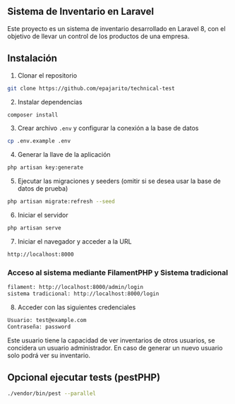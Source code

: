 ## Sistema de Inventario en Laravel

Este proyecto es un sistema de inventario desarrollado en Laravel 8, con el objetivo de llevar un control de los productos de una empresa.

## Instalación

1. Clonar el repositorio
```bash
git clone https://github.com/epajarito/technical-test
```

2. Instalar dependencias
```bash 
composer install
```

3. Crear archivo `.env` y configurar la conexión a la base de datos
```bash
cp .env.example .env
```

4. Generar la llave de la aplicación
```bash
php artisan key:generate
```

5. Ejecutar las migraciones y seeders (omitir si se desea usar la base de datos de prueba)
```bash
php artisan migrate:refresh --seed
```

6. Iniciar el servidor
```bash
php artisan serve
```

7. Iniciar el navegador y acceder a la URL
```bash
http://localhost:8000
```

### Acceso al sistema mediante FilamentPHP y Sistema tradicional

```bash
filament: http://localhost:8000/admin/login
sistema tradicional: http://localhost:8000/login
```

8. Acceder con las siguientes credenciales
```bash
Usuario: test@example.com
Contraseña: password
```
Este usuario tiene la capacidad de ver inventarios de otros usuarios, se concidera un usuario administrador.
En caso de generar un nuevo usuario solo podrá ver su inventario.


## Opcional ejecutar tests (pestPHP)
```bash
./vendor/bin/pest --parallel
```

